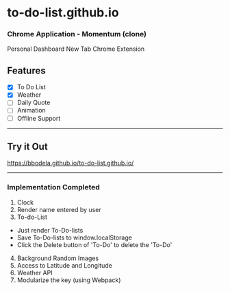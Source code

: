 # to-do-list.github.io

### Chrome Application - Momentum (clone)
Personal Dashboard New Tab Chrome Extension

## Features
- [x] To Do List
- [x] Weather
- [ ] Daily Quote
- [ ] Animation
- [ ] Offline Support

----
## Try it Out

https://bbodela.github.io/to-do-list.github.io/

----
### Implementation Completed
1. Clock
2. Render name entered by user
3. To-do-List
  - Just render To-Do-lists
  - Save To-Do-lists to window.localStorage
  - Click the Delete button of 'To-Do' to delete the 'To-Do'
4. Background Random Images
5. Access to Latitude and Longitude
6. Weather API
7. Modularize the key (using Webpack)

